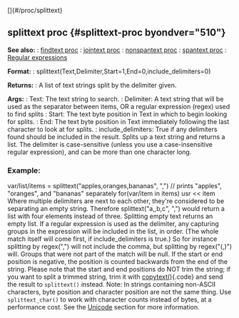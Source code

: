 []{#/proc/splittext}
## splittext proc {#splittext-proc byondver="510"}
**See also:**
:   [findtext proc](#/proc/findtext)
:   [jointext proc](#/proc/jointext)
:   [nonspantext proc](#/proc/nonspantext)
:   [spantext proc](#/proc/spantext)
:   [Regular expressions](#/%7Bnotes%7D/regex)
<!-- -->
**Format:**
:   splittext(Text,Delimiter,Start=1,End=0,include_delimiters=0)
<!-- -->
**Returns:**
:   A list of text strings split by the delimiter given.
<!-- -->
**Args:**
:   Text: The text string to search.
:   Delimiter: A text string that will be used as the separator between
    items, OR a regular expression (regex) used to find splits
:   Start: The text byte position in Text in which to begin looking for
    splits.
:   End: The text byte position in Text immediately following the last
    character to look at for splits.
:   include_delimiters: True if any delimiters found should be included
    in the result.
Splits up a text string and returns a list. The delimiter is
case-sensitive (unless you use a case-insensitive regular expression),
and can be more than one character long.
### Example:
var/list/items = splittext(\"apples,oranges,bananas\", \",\") // prints
\"apples\", \"oranges\", and \"bananas\" separately for(var/item in
items) usr \<\< item
Where multiple delimiters are next to each other, they\'re considered to
be separating an empty string. Therefore splittext(\"a,,b,c\", \",\")
would return a list with four elements instead of three. Splitting empty
text returns an empty list.
If a regular expression is used as the delimiter, any capturing groups
in the expression will be included in the list, in order. (The whole
match itself will come first, if include_delimiters is true.) So for
instance splitting by regex(\",\") will not include the comma, but
splitting by regex(\"(,)\") will. Groups that were not part of the match
will be null.
If the start or end position is negative, the position is counted
backwards from the end of the string. Please note that the start and end
positions do NOT trim the string; if you want to split a trimmed string,
trim it with [copytext()](#/proc/copytext){.code} and send the result to
`splittext()` instead.
Note: In strings containing non-ASCII characters, byte position and
character position are not the same thing. Use `splittext_char()` to
work with character counts instead of bytes, at a performance cost. See
the [Unicode](#/%7Bnotes%7D/Unicode) section for more information.